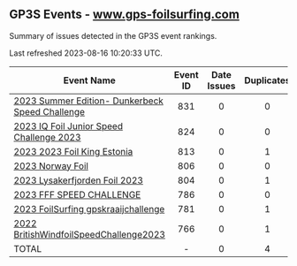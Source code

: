 ## GP3S Events - www.gps-foilsurfing.com

Summary of issues detected in the GP3S event rankings.

Last refreshed 2023-08-16 10:20:33 UTC.

| Event Name | Event ID | Date Issues | Duplicates | Ghosts | Missing | Incorrect | Actions |
| ---------- | :------: | :---------: | :--------: | :----: | :-----: | :-------: | :-----: |
| [2023 Summer Edition- Dunkerbeck Speed Challenge](831.md) | 831 | 0 | 0 | 0 | 6 | 0 | 1 |
| [2023 IQ Foil Junior Speed Challenge 2023](824.md) | 824 | 0 | 0 | 0 | 0 | 0 | 0 |
| [2023 2023 Foil King Estonia](813.md) | 813 | 0 | 1 | 0 | 0 | 0 | 1 |
| [2023 Norway Foil ](806.md) | 806 | 0 | 0 | 0 | 0 | 0 | 0 |
| [2023 Lysakerfjorden Foil 2023](804.md) | 804 | 0 | 1 | 0 | 0 | 0 | 1 |
| [2023 FFF SPEED CHALLENGE](786.md) | 786 | 0 | 0 | 0 | 0 | 0 | 0 |
| [2023 FoilSurfing gpskraaijchallenge](781.md) | 781 | 0 | 1 | 0 | 0 | 0 | 1 |
| [2022 BritishWindfoilSpeedChallenge2023](766.md) | 766 | 0 | 1 | 0 | 0 | 0 | 1 |
| TOTAL | - | 0 | 4 | 0 | 6 | 0 | 5 |
